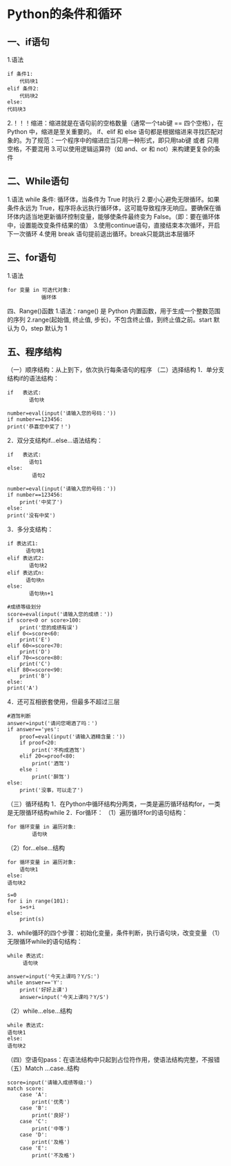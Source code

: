 # Python的条件和循环
## 一、if语句
1.语法
```
if 条件1:
    代码块1
elif 条件2:
    代码块2
else:
代码块3
```
2.！！！缩进：缩进就是在语句前的空格数量（通常一个tab键 == 四个空格），在 Python 中，缩进是至关重要的。 if、elif 和 else 语句都是根据缩进来寻找匹配对象的。为了规范：一个程序中的缩进应当只用一种形式，即只用tab键 或者 只用空格，不要混用
3.可以使用逻辑运算符（如 and、or 和 not）来构建更复杂的条件
## 二、While语句
1.语法
while 条件: 循环体，当条件为 True 时执行
2.要小心避免无限循环。如果条件永远为 True，程序将永远执行循环体，这可能导致程序无响应。要确保在循环体内适当地更新循环控制变量，能够使条件最终变为 False。（即：要在循环体中，设置能改变条件结果的值）
3.使用continue语句，直接结束本次循环，开启下一次循环
4.使用 break 语句提前退出循环。break只能跳出本层循环
## 三、for语句
1.语法
```
for 变量 in 可迭代对象:
           循环体
```
四、Range()函数
1.语法：range() 是 Python 内置函数，用于生成一个整数范围的序列
2.range(起始值, 终止值, 步长)，不包含终止值，到终止值之前。start 默认为 0，step 默认为 1
## 五、程序结构
（一）顺序结构：从上到下，依次执行每条语句的程序
（二）选择结构
1．单分支结构if的语法结构：
```
if   表达式:
       语句块

number=eval(input('请输入您的号码：'))
if number==123456:
print('恭喜您中奖了！')
```
2．双分支结构if…else…语法结构：
```
if   表达式:
       语句1
else:
        语句2

number=eval(input('请输入您的号码：'))
if number==123456:
    print('中奖了')
else:
print('没有中奖')
```
3．多分支结构：
```
if 表达式1:
      语句块1
elif 表达式2:
       语句块2
elif 表达式n:
      语句块n
else:
       语句块n+1

#成绩等级划分
score=eval(input('请输入您的成绩：'))
if score<0 or score>100:
    print('您的成绩有误')
elif 0<=score<60:
    print('E')
elif 60<=score<70:
    print('D')
elif 70<=score<80:
    print('C')
elif 80<=score<90:
    print('B')
else:
print('A')
```
4．还可互相嵌套使用，但最多不超过三层
```
#酒驾判断
answer=input('请问您喝酒了吗：')
if answer=='yes':
    proof=eval(input('请输入酒精含量：'))
    if proof<20:
        print('不构成酒驾')
    elif 20<=proof<80:
        print('酒驾')
    else :
        print('醉驾')
else:
    print('没事，可以走了')
```
（三）循环结构
1．在Python中循环结构分两类，一类是遍历循环结构for，一类是无限循环结构while
2．For循环：
（1）遍历循环for的语句结构：
```
for 循环变量 in 遍历对象:
        语句块
```
（2）for…else…结构
```
for 循环变量 in 遍历对象:
    语句块1
else:
语句块2

s=0
for i in range(101):
    s=s+i
else:
    print(s)
```
3．while循环的四个步骤：初始化变量，条件判断，执行语句块，改变变量
（1）无限循环while的语句结构：
```
while 表达式:
     语句块

answer=input('今天上课吗？Y/S:')
while answer=='Y':
    print('好好上课')
    answer=input('今天上课吗？Y/S')
```
（2）while…else…结构
```
while 表达式:
语句块1
else:
语句块2
```
（四）空语句pass：在语法结构中只起到占位符作用，使语法结构完整，不报错
（五）Match ...case..结构
```
score=input('请输入成绩等级:')
match score:
    case 'A':
        print('优秀')
    case 'B':
        print('良好')
    case 'C':
        print('中等')
    case 'D':
        print('及格')
    case 'E':
        print('不及格')
```


